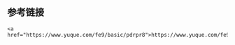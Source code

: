 ## 参考链接
    <a href="https://www.yuque.com/fe9/basic/pdrpr8">https://www.yuque.com/fe9/basic/pdrpr8</a>
